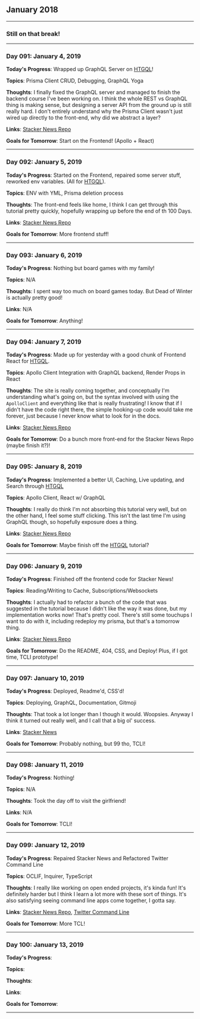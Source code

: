 ## January 2018

---

### Still on that break!

---

### Day 091: January 4, 2019

**Today's Progress**: Wrapped up GraphQL Server on [HTGQL][htgql]!

**Topics**: Prisma Client CRUD, Debugging, GraphQL Yoga

**Thoughts**: I finally fixed the GraphQL server and managed to finish the backend course I've been working on. I think the whole REST vs GraphQL thing is making sense, but designing a server API from the ground up is still really hard. I don't entirely understand why the Prisma Client wasn't just wired up directly to the front-end, why did we abstract a layer?

**Links**: [Stacker News Repo][snr]

**Goals for Tomorrow**: Start on the Frontend! (Apollo + React)

---

### Day 092: January 5, 2019

**Today's Progress**: Started on the Frontend, repaired some server stuff, reworked env variables. (All for [HTGQL][htgql]).

**Topics**: ENV with YML, Prisma deletion process

**Thoughts**: The front-end feels like home, I think I can get through this tutorial pretty quickly, hopefully wrapping up before the end of th 100 Days.

**Links**: [Stacker News Repo][snr]

**Goals for Tomorrow**: More frontend stuff!

---

### Day 093: January 6, 2019

**Today's Progress**: Nothing but board games with my family!

**Topics**: N/A

**Thoughts**: I spent way too much on board games today. But Dead of Winter is actually pretty good!

**Links**: N/A

**Goals for Tomorrow**: Anything!

---

### Day 094: January 7, 2019

**Today's Progress**: Made up for yesterday with a good chunk of Frontend React for [HTGQL][htgql].

**Topics**: Apollo Client Integration with GraphQL backend, Render Props in React

**Thoughts**: The site is really coming together, and conceptually I'm understanding what's going on, but the syntax involved with using the `ApolloClient` and everything like that is really frustrating! I know that if I didn't have the code right there, the simple hooking-up code would take me forever, just because I never know what to look for in the docs.

**Links**: [Stacker News Repo][snr]

**Goals for Tomorrow**: Do a bunch more front-end for the Stacker News Repo (maybe finish it?)!

---

### Day 095: January 8, 2019

**Today's Progress**: Implemented a better UI, Caching, Live updating, and Search through [HTGQL][htgql]

**Topics**: Apollo Client, React w/ GraphQL

**Thoughts**: I really do think I'm not absorbing this tutorial very well, but on the other hand, I feel some stuff clicking. This isn't the last time I'm using GraphQL though, so hopefully exposure does a thing.

**Links**: [Stacker News Repo][snr]

**Goals for Tomorrow**: Maybe finish off the [HTGQL][htgql] tutorial?

---

### Day 096: January 9, 2019

**Today's Progress**: Finished off the frontend code for Stacker News!

**Topics**: Reading/Writing to Cache, Subscriptions/Websockets

**Thoughts**: I actually had to refactor a bunch of the code that was suggested in the tutorial because I didn't like the way it was done, but my implementation works now! That's pretty cool. There's still some touchups I want to do with it, including redeploy my prisma, but that's a tomorrow thing.

**Links**: [Stacker News Repo][snr]

**Goals for Tomorrow**: Do the README, 404, CSS, and Deploy! Plus, if I got time, TCLI prototype!

---

### Day 097: January 10, 2019

**Today's Progress**: Deployed, Readme'd, CSS'd!

**Topics**: Deploying, GraphQL, Documentation, Gitmoji

**Thoughts**: That took a lot longer than I though it would. Woopsies. Anyway I think it turned out really well, and I call that a big ol' success.

**Links**: [Stacker News](stacker-news.leander.xyz)

**Goals for Tomorrow**: Probably nothing, but 99 tho, TCLI!

---

### Day 098: January 11, 2019

**Today's Progress**: Nothing!

**Topics**: N/A

**Thoughts**: Took the day off to visit the girlfriend!

**Links**: N/A

**Goals for Tomorrow**: TCLI!

---

### Day 099: January 12, 2019

**Today's Progress**: Repaired Stacker News and Refactored Twitter Command Line

**Topics**: OCLIF, Inquirer, TypeScript

**Thoughts**: I really like working on open ended projects, it's kinda fun! It's definitely harder but I think I learn a lot more with these sort of things. It's also satisfying seeing command line apps come together, I gotta say.

**Links**: [Stacker News Repo][snr], [Twitter Command Line][tcl]

**Goals for Tomorrow**: More TCL!

---

### Day 100: January 13, 2019

**Today's Progress**:

**Topics**:

**Thoughts**:

**Links**:

**Goals for Tomorrow**:

---

[htgql]: https://www.howtographql.com/
[snr]: https://github.com/leeandher/stacker-news/
[tcl]: https://github.com/leeandher/twitter-cl/
